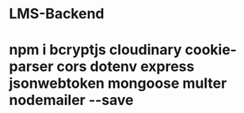# LMS-Backend
# npm i bcryptjs cloudinary cookie-parser cors dotenv express jsonwebtoken mongoose multer nodemailer --save
